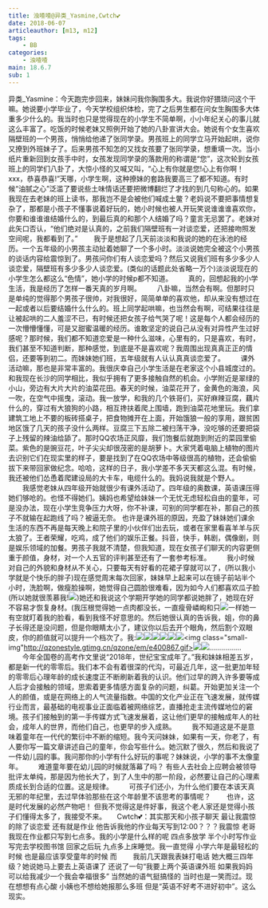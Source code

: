 ```yaml
---
title: 浊喳喳@异类_Yasmine,Cwtch💕
date: 2018-06-07
articleauthor: [m13, m12]
tags:
    - BB
categories:
    - 浊喳喳
main: 18.6.7
sub: 1
---
```

异类_Yasmine：今天跑完步回来，妹妹问我你胸围多大。我说你好猥琐问这个干嘛。她说要小学毕业了，今天学校组织体检，完了之后男生都在问女生胸围多大体重多少什么的。我当时也只是觉得现在的小学生不简单啊，小小年纪关心的事儿就这么丰富了。吃饭的时候老妹又照例开始了她的八卦宣讲大会。她说有个女生喜欢隔壁班的一个男孩，悄悄给他递了张同学录。男孩班上的同学立马开始起哄，说你又撩到外班妹子了。后来男孩不知怎的又找女孩要了张同学录，想重填一次。当小纸片重新回到女孩手中时，女孩发现同学录的落款用的称谓是“您”，这次轮到女孩班上的同学们八卦了，大惊小怪的又喊又叫，“心上有你就是您!心上有你啊！xxx，恭喜恭喜!”天哪，小学生啊，这种撩妹的套路我要高三了都不知道。有时候“油腻之心”泛滥了要说些土味情话还要把微博翻烂了才找的到几句称心的。如果我现在去老妹的班上读书，那我岂不是会被他们喊成土鳖？老妈说不要把事情想复杂了，那都是小孩子不懂事说着好玩的，她小时候也被人开玩笑说谁谁谁喜欢你，你要和谁谁谁结婚什么的，到最后真的和那个人结婚了吗？童言无忌罢了。老妹对此矢口否认，“他们绝对是认真的，之前我们隔壁班有一对谈恋爱，还把接吻照发空间呢，我都看到了。”
　　我于是想起了几天前淡淡和我说的她的在泳池的经历。一个五年级的小男孩主动扯着她聊了一个多小时。淡淡说她完全被这个小男孩的谈话内容给震惊到了。男孩问你们有人谈恋爱吗？然后又说我们班有多少多少人谈恋爱，隔壁班有多少多少人谈恋爱。(类似的话题此处省略一万个)淡淡说现在的小学生怎么都这么“色情”，她小学的时候p都不知道。
　　真的，回想起我的小学生活，我是经历了怎样一番天真的岁月啊。
　　八卦嘛，当然会有啊。但那时只是单纯的觉得那个男孩子很帅，对我很好，简简单单的喜欢他，却从来没有想过在一起或者以后要结婚什么什么的。班上同学起哄嘛，也当然会有啊，可结果往往是让被起哄的二人羞涩不已，有时候还把女孩子给气哭了呢！这是每个人都会经历的一次懵懵懂懂，可是又甜蜜温暖的经历。谁敢坚定的说自己从没有对异性产生过好感呢？那时候，我们都不知道恋爱是一种什么滋味，心里有的，只是喜欢，有时，我们甚至不知道判断，那种感觉，到底是不是喜欢呢？我周围出现真真正正的情侣，还要等到初二。而妹妹她们班，五年级就有人认认真真谈恋爱了。
　　课外活动嘛，那也是非常丰富的。我很庆幸自己小学生活是在老家这个小县城度过的。和我现在长沙的同学相比，我似乎拥有了更多接触自然的机会。小学附近是翠绿的小山，旁边有大片大片的油菜花田。春天的时候，油菜花开了，金黄色的海浪，风一吹，在空气中摇曳，滚动。我一放学，和我的几个铁哥们，买好麻辣豆腐，藕片什么的，穿过有大狼狗的小路，相互搀扶着爬上围墙，跑到油菜花地里玩。我们拿建筑工地上不要的板砖搭桌子，把食物摊开在上面，开始饿狼一般的享用，跟贫困地区饿了几天的孩子没什么两样。豆腐三下五除二被扫荡干净，没吃够的还要把袋子上残留的辣油给舔了。那时QQ农场正风靡，我们饱餐后就跑到附近的菜园里偷菜。紫色的是豌豆花，叶子尖尖却很茂密的是胡萝卜。大家凭着电脑上植物的图片去识别它们在现实里的样子，要是找到了在QQ农场中等级很高的植物，还会偷偷拔下来带回家做纪念。哈哈，这样的日子，我小学差不多天天都这么混。有时候，我还被他们怂恿着爬建设局的大卡车，电缆什么的。我妈说我就是个野人。
　　我感觉老妹从四年级开始就很少有课外活动了。四年级的奥数课，英语课压得她们够呛的。也怪不得她们。姨妈也希望给妹妹一个无忧无虑轻松自由的童年，可是没办法，现在小学生竞争压力大呀，你不补课，可别的同学都在补，那自己的孩子不就输在起跑线了吗？被逼无奈。
也许是课外班的原因，充盈了妹妹她们课余生活的东西不再是每天晚上和院子里的小伙伴们出去玩，或者在家里看喜羊羊与灰太狼了。王者荣耀，吃鸡，成了他们的娱乐正餐。抖音，快手，韩剧，偶像剧，则是娱乐领域的加餐。男孩子我就不清楚，但我知道，现在女孩子们聊天的内容更侧重于颜值，身材，对一个人五官的评判甚至还有了一套参考标准。
　　我小时候对自己的外貌和身材从不关心，只要每天有好看的花裙子穿就可以了，(所以我小学就是个快乐的胖子)现在感觉周末每次回家，妹妹早上起来可以在镜子前站半个小时，洗脸啊，做瘦脸操啊，她觉得自己圆脸很难看，因为如今人们都喜欢瓜子脸(所以她就很羡慕我!<img class="small-img" src="http://qzonestyle.gtimg.cn/qzone/em/e400837.gif">)她还和我说这个学期开学她的同学都说她胖了，她现在好不容易才恢复身材。(我压根觉得她一点肉都没长，一直瘦骨嶙峋和只<img class="small-img" src="http://qzonestyle.gtimg.cn/qzone/em/e400341.gif">一样她一有空就盯着我的脸看，看到我怪不好意思的。然后她很认真的告诉我，姐，你的鼻子长得还是没问题，但是你眼睛太小了，建议你以后去开个眼角，然后割个双眼皮，你的颜值就可以提升一个档次了。我:<img class="small-img" src="http://qzonestyle.gtimg.cn/qzone/em/e400870.gif"><img class="small-img" src="http://qzonestyle.gtimg.cn/qzone/em/e400870.gif"><img class="small-img" src="http://qzonestyle.gtimg.cn/qzone/em/e400870.gif"><img class="small-img" src="http://qzonestyle.gtimg.cn/qzone/em/e400871.gif"><img class="small-img" src="http://qzonestyle.gtimg.cn/qzone/em/e400871.gif"><img class="small-img" src="http://qzonestyle.gtimg.cn/qzone/em/e400871.gif"><img class="small-img"http://qzonestyle.gtimg.cn/qzone/em/e400867.gif><img class="small-img" src="http://qzonestyle.gtimg.cn/qzone/em/e400867.gif"><img class="small-img" src="http://qzonestyle.gtimg.cn/qzone/em/e400867.gif">................
　　今年全国卷的高考作文里说“2018年，世纪宝宝成年了。”我和妹妹相差五岁，都是新一代的零零后。我们本不会有着很深的代沟，可最近几年，这一批更加年轻的零零后心理年龄的成长速度正不断刷新着我的认识。他们过早的跨入许多要等成人后才会接触的领域，思索着更多情感方面复杂的问题，纠葛。开始更加关注一个人的颜值，或是在网络上的人气流量指数。中国的文化产业正在飞速发展，就传媒行业而言，最基础的电视事业正面临着被网络综艺，直播抢走主流传媒地位的窘境。孩子们接触到的第一手传媒方式飞速发展着，这让他们更早的接触成年人的社会，成年人的世界，而他们自己，也更早的步入成熟。
　　我不知道这是不是意味着童年在一代代的繁衍中不断的缩短。我今天问妹妹，如果有一天，你老了，有人要你写一篇文章讲述自己的童年，你会写些什么。她沉默了很久，然后和我说了一件幼儿园的事。我问那你的小学有什么好玩的事呢？妹妹说，小学的事不太像童年。
　　难道童年要在幼儿园的时候就落幕了吗？
有些人去社会上应聘会被领导批评太单纯，那是因为他长大了，到了人生中的那一阶段，必然要让自己的心理素质成长到合适的位置。这是规律。
　　可孩子们还小，为什么他们要在本该天真无邪的年纪里，去过早体验那些在这个年龄里不该思考的事情呢？
　　也许，这是时代发展的必然产物吧！ 但我不觉得这是件好事，我这个老人家还是觉得小孩子们懂得太多了，我接受不来。
　
Cwtch💕：其实那天和小孩子聊天 最让我震惊的除了谈恋爱 还有就是作业 他告诉我他的作业每天写到12:00？？？我震惊 老哥我现在作业都只写到七点多。我的小学是什么样的呢 四点多放学 半个小时写作业 写完去学校图书馆 回家之后玩 九点多上床睡觉。我一直觉得 小学六年是最轻松的时候 也是最应该享受童年的时候 而
　　我前几天跟我表妹打电话 她大概三四年级？她说她马上要去上英语课了 还说了一句“我要上两个英语课外班 如果我妈妈可以给我减少一个我会幸福很多” 当然她的语气挺搞怪的 当时也是一笑而过。现在想想有点心酸 小姨也不想给她报那么多班 但是“英语不好考不进好初中”。这么现实。
